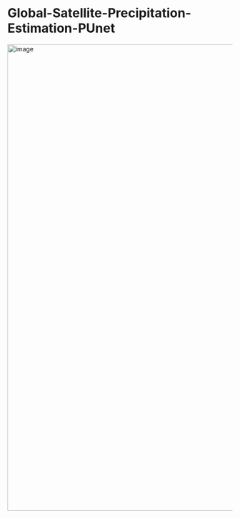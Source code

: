 # Global-Satellite-Precipitation-Estimation-PUnet

<img width="1800" height="1046" alt="image" src="https://github.com/user-attachments/assets/6da23218-57a4-498a-95db-399f271c5a60" />
